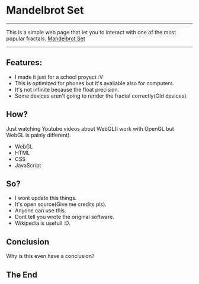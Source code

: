 # Mandelbrot Set
<hr>
This is a simple web page that let you to interact with one of the most popular fractals.
<a href="https://ancadejo10.github.io/Mandelbrot-Set/">Mandelbrot Set</a>

<hr>

Features:
-

* I made it just for a school proyect :V
* This is optimized for phones but it's avaliable also for computers.
* It's not infinite because the float precision.
* Some devices aren't going to render the fractal correctly(Old devices).

How?
-

Just watching Youtube videos about WebGL(I work with OpenGL but WebGL is painly different).
* WebGL
* HTML
* CSS
* JavaScript

So?
-

* I wont update this things.
* It's open source(Give me credits pls).
* Anyone can use this.
* Dont tell you wrote the original software.
* Wikipedia is usefull :D.

Conclusion
-

Why is this even have a conclusion?

## The End
